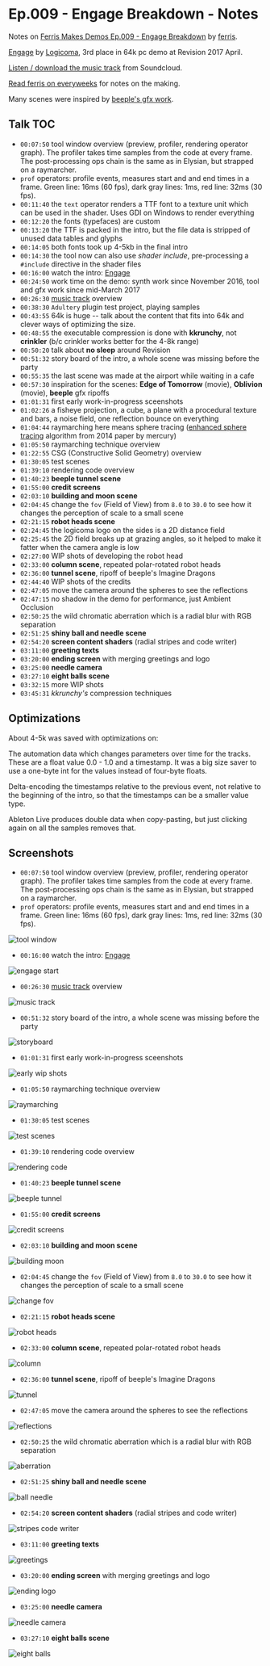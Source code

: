 # Ep.009 - Engage Breakdown - Notes

Notes on [Ferris Makes Demos Ep.009 - Engage Breakdown][talk] by [ferris][ferris-github].

[Engage][engage] by [Logicoma][LGC], 3rd place in 64k pc demo at Revision 2017 April.

[Listen / download the music track][music-track] from Soundcloud.

[Read ferris on everyweeks](https://everyweeks.com/) for notes on the making.

Many scenes were inspired by [beeple's gfx work][beeple-gfx].

[engage]: http://www.pouet.net/prod.php?which=69658

[ferris-github]: https://github.com/yupferris

[talk]: https://www.youtube.com/watch?v=woqksTHNbvk

[LGC]: http://www.pouet.net/groups.php?which=12638

[enhanced-sphere]: https://scholar.google.com/scholar?q=enhanced+sphere+tracing

[music-track]: https://soundcloud.com/h0ffman/wobble-and-h0ffman-engage

[beeple-gfx]: http://beeple-crap.com/

## Talk TOC

- `00:07:50` tool window overview (preview, profiler, rendering operator graph). The profiler takes time samples from the code at every frame. The post-processing ops chain is the same as in Elysian, but strapped on a raymarcher.
- `prof` operators: profile events, measures start and and end times in a frame. Green line: 16ms (60 fps), dark gray lines: 1ms, red line: 32ms (30 fps).
- `00:11:40` the `text` operator renders a TTF font to a texture unit which can be used in the shader. Uses GDI on Windows to render everything
- `00:12:20` the fonts (typefaces) are custom
- `00:13:20` the TTF is packed in the intro, but the file data is stripped of unused data tables and glyphs
- `00:14:05` both fonts took up 4-5kb in the final intro
- `00:14:30` the tool now can also use *shader include*, pre-processing a `#include` directive in the shader files
- `00:16:00` watch the intro: [Engage][engage]
- `00:24:50` work time on the demo: synth work since November 2016, tool and gfx work since mid-March 2017
- `00:26:30` [music track][music-track] overview
- `00:38:30` `Adultery` plugin test project, playing samples
- `00:43:55` 64k is huge -- talk about the content that fits into 64k and clever ways of optimizing the size.
- `00:48:55` the executable compression is done with **kkrunchy**, not **crinkler** (b/c crinkler works better for the 4-8k range)
- `00:50:20` talk about **no sleep** around Revision
- `00:51:32` story board of the intro, a whole scene was missing before the party
- `00:55:35` the last scene was made at the airport while waiting in a cafe
- `00:57:30` inspiration for the scenes: **Edge of Tomorrow** (movie), **Oblivion** (movie), **beeple** gfx ripoffs
- `01:01:31` first early work-in-progress sceenshots
- `01:02:26` a fisheye projection, a cube, a plane with a procedural texture and bars, a noise field, one reflection bounce on everything
- `01:04:44` raymarching here means sphere tracing ([enhanced sphere tracing][enhanced-sphere] algorithm from 2014 paper by mercury)
- `01:05:50` raymarching technique overview
- `01:22:55` CSG (Constructive Solid Geometry) overview
- `01:30:05` test scenes
- `01:39:10` rendering code overview
- `01:40:23` **beeple tunnel scene**
- `01:55:00` **credit screens**
- `02:03:10` **building and moon scene**
- `02:04:45` change the `fov` (Field of View) from `8.0` to `30.0` to see how it changes the perception of scale to a small scene
- `02:21:15` **robot heads scene**
- `02:24:45` the logicoma logo on the sides is a 2D distance field
- `02:25:45` the 2D field breaks up at grazing angles, so it helped to make it fatter when the camera angle is low
- `02:27:00` WIP shots of developing the robot head
- `02:33:00` **column scene**, repeated polar-rotated robot heads
- `02:36:00` **tunnel scene**, ripoff of beeple's Imagine Dragons
- `02:44:40` WIP shots of the credits
- `02:47:05` move the camera around the spheres to see the reflections
- `02:47:15` no shadow in the demo for performance, just Ambient Occlusion
- `02:50:25` the wild chromatic aberration which is a radial blur with RGB separation
- `02:51:25` **shiny ball and needle scene**
- `02:54:20` **screen content shaders** (radial stripes and code writer)
- `03:11:00` **greeting texts**
- `03:20:00` **ending screen** with merging greetings and logo
- `03:25:00` **needle camera**
- `03:27:10` **eight balls scene**
- `03:32:15` more WIP shots
- `03:45:31` *kkrunchy's* compression techniques

## Optimizations

About 4-5k was saved with optimizations on:

The automation data which changes parameters over time for the tracks. These are a float value 0.0 - 1.0 and a timestamp. It was a big size saver to use a one-byte int for the values instead of four-byte floats.

Delta-encoding the timestamps relative to the previous event, not relative to the beginning of the intro, so that the timestamps can be a smaller value type.

Ableton Live produces double data when copy-pasting, but just clicking again on all the samples removes that.

## Screenshots

- `00:07:50` tool window overview (preview, profiler, rendering operator graph). The profiler takes time samples from the code at every frame. The post-processing ops chain is the same as in Elysian, but strapped on a raymarcher.
- `prof` operators: profile events, measures start and and end times in a frame. Green line: 16ms (60 fps), dark gray lines: 1ms, red line: 32ms (30 fps).

![tool window](./assets/ep009/tool-window.png)

- `00:16:00` watch the intro: [Engage][engage]

![engage start](./assets/ep009/engage-start.png)

- `00:26:30` [music track][music-track] overview

![music track](./assets/ep009/music-track.png)

- `00:51:32` story board of the intro, a whole scene was missing before the party

![storyboard](./assets/ep009/storyboard.png)

- `01:01:31` first early work-in-progress sceenshots

![early wip shots](./assets/ep009/early-wip-shots.png)

- `01:05:50` raymarching technique overview

![raymarching](./assets/ep009/raymarching.png)

- `01:30:05` test scenes

![test scenes](./assets/ep009/test-scenes.png)

- `01:39:10` rendering code overview

![rendering code](./assets/ep009/rendering-code.png)

- `01:40:23` **beeple tunnel scene**

![beeple tunnel](./assets/ep009/beeple-tunnel.png)

- `01:55:00` **credit screens**

![credit screens](./assets/ep009/credit-screens.png)

- `02:03:10` **building and moon scene**

![building moon](./assets/ep009/building-moon.png)

- `02:04:45` change the `fov` (Field of View) from `8.0` to `30.0` to see how it changes the perception of scale to a small scene

![change fov](./assets/ep009/change-fov.png)

- `02:21:15` **robot heads scene**

![robot heads](./assets/ep009/robot-heads.png)

- `02:33:00` **column scene**, repeated polar-rotated robot heads

![column](./assets/ep009/column.png)

- `02:36:00` **tunnel scene**, ripoff of beeple's Imagine Dragons

![tunnel](./assets/ep009/tunnel.png)

- `02:47:05` move the camera around the spheres to see the reflections

![reflections](./assets/ep009/reflections.png)

- `02:50:25` the wild chromatic aberration which is a radial blur with RGB separation

![aberration](./assets/ep009/aberration.png)

- `02:51:25` **shiny ball and needle scene**

![ball needle](./assets/ep009/ball-needle.png)

- `02:54:20` **screen content shaders** (radial stripes and code writer)

![stripes code writer](./assets/ep009/stripes-code-writer.png)

- `03:11:00` **greeting texts**

![greetings](./assets/ep009/greetings.png)

- `03:20:00` **ending screen** with merging greetings and logo

![ending logo](./assets/ep009/ending-logo.png)

- `03:25:00` **needle camera**

![needle camera](./assets/ep009/needle-camera.png)

- `03:27:10` **eight balls scene**

![eight balls](./assets/ep009/eight-balls.png)

